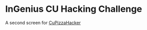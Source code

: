 # InGenius CU Hacking Challenge

A second screen for [CuPizzaHacker](https://github.com/CU-Hack19-RaspPi/CuPizzaHacker)
